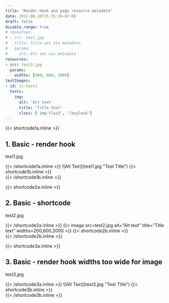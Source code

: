 ```yaml
---
title: "Render Hook and page resource metadata"
date: 2022-08-28T15:35:39-07:00
draft: false
disable_range: true
# resources:
# - src: test.jpg
#   title: Title set via metadata
#   params: 
#     alt: Alt set via metadata
resources:
- src: test3.jpg
  params: 
    widths: [400, 600, 2000]
testImages:
- id: js-test1
  tests:
    img:
      alt: 'Alt text'
      title: 'Title text'
      class: ['img-fluid', 'lazyload']
--- 
```

{{< shortcode1a.inline >}}
<div class="col-md-6 render-hook-test" id="js-test1">
  <h2>1. Basic - render hook</h2>
  <p>test1.jpg</p>
{{< /shortcode1a.inline >}}
![Alt Text](test1.jpg "Test Title")
{{< shortcode1b.inline >}}
<div id="js-test1-results"></div>
</div>
{{< /shortcode1b.inline >}}

{{< shortcode2a.inline >}}
<div class="col-md-6 render-hook-test" id="js-test2">
  <h2>2. Basic - shortcode</h2>
  <p>test2.jpg</p>
{{< /shortcode2a.inline >}}
{{< image src=test2.jpg alt="Alt text" title="Title text" widths=200,600,2000 >}}
{{< shortcode2b.inline >}}
<div id="js-test2-results"></div>
</div>
{{< /shortcode2b.inline >}}

{{< shortcode3a.inline >}}
<div class="col-md-6 render-hook-test" id="js-test3">
  <h2>3. Basic - render hook widths too wide for image</h2>
  <p>test3.jpg</p>
{{< /shortcode3a.inline >}}
![Alt Text](test3.jpg "Test Title")
{{< shortcode3b.inline >}}
<div id="js-test3-results"></div>
</div>
{{< /shortcode3b.inline >}}
